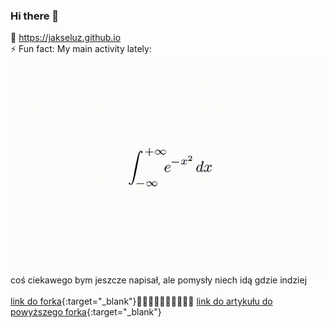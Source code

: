 ### Hi there 👋
🔭 https://jakseluz.github.io \
⚡ Fun fact: My main activity lately:  
![zabawna całeczka](/obrazki/całeczka.gif)\
coś ciekawego bym jeszcze napisał, ale pomysły niech idą gdzie indziej\
\
[link do forka](https://github.com/jakseluz/Real-Time-Voice-Cloning.git){:target="_blank"}🌱🌱🌱🌱🌱🌱🌱🌱🌱🌱
[link do artykułu do powyższego forka](https://paperswithcode.com/paper/transfer-learning-from-speaker-verification){:target="_blank"}
<!--
**jakseluz/jakseluz** is a ✨ _special_ ✨ repository because its `README.md` (this file) appears on your GitHub profile.

Here are some ideas to get you started:

- 🔭 I’m currently working on ...
- 🌱 I’m currently learning ...
- 👯 I’m looking to collaborate on ...
- 🤔 I’m looking for help with ...
- 💬 Ask me about ...
- 📫 How to reach me: ...
- 😄 Pronouns: ...
- ⚡ Fun fact: ...
-->
